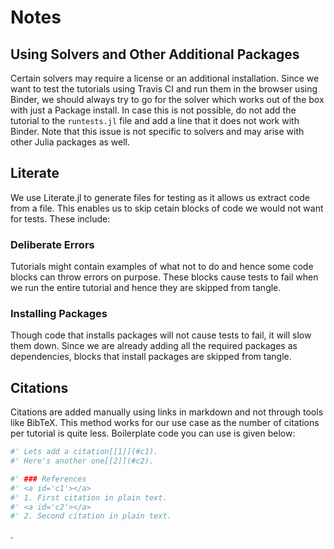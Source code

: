 # Notes

## Using Solvers and Other Additional Packages

Certain solvers may require a license or an additional installation. Since we want to test the tutorials using Travis CI and run them in the browser using Binder, we should always try to go for the solver which works out of the box with just a Package install. In case this is not possible, do not add the tutorial to the `runtests.jl` file and add a line that it does not work with Binder. Note that this issue is not specific to solvers and may arise with other Julia packages as well.

## Literate

We use Literate.jl to generate files for testing as it allows us extract code from a file. This enables us to skip cetain blocks of code we would not want for tests. These include:

### Deliberate Errors

Tutorials might contain examples of what not to do and hence some code blocks can throw errors on purpose. These blocks cause tests to fail when we run the entire tutorial and hence they are skipped from tangle.

### Installing Packages

Though code that installs packages will not cause tests to fail, it will slow them down. Since we are already adding all the required packages as dependencies, blocks that install packages are skipped from tangle. 

## Citations

Citations are added manually using links in markdown and not through tools like BibTeX. This method works for our use case as the number of citations per tutorial is quite less. Boilerplate code you can use is given below:

```julia
#' Lets add a citation[[1]](#c1).
#' Here's another one[[2]](#c2).

#' ### References
#' <a id='c1'></a>
#' 1. First citation in plain text.
#' <a id='c2'></a>
#' 2. Second citation in plain text.
```
.